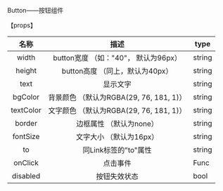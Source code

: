 Button——按钮组件

【props】

|  名称  |            描述            | type    |
|:------:|:--------------------------:|---------|
|  width |          button宽度  （如："40"， 默认为96px）        | string  |
| height |          button高度  （同上，默认为40px）        | string  |
|   text  |    显示文字            | string  |
|   bgColor  |    背景颜色 （默认为RGBA(29, 76, 181, 1)）         | string  |
|   textColor  |    文字颜色  （默认为RGBA(29, 76, 181, 1)）          | string  |
| border | 边框属性 （默认为none） | string |
| fontSize | 文字大小 （默认为16px） | string |
| to | 同Link标签的"to"属性 | string |
| onClick | 点击事件 | Func |
| disabled |按钮失效状态|bool|